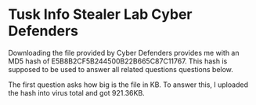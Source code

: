 # Tusk Info Stealer Lab Cyber Defenders

Downloading the file provided by Cyber Defenders provides me with an MD5 hash of E5B8B2CF5B244500B22B665C87C11767. This hash is supposed to be used to answer all related questions
questions below.

The first question asks how big is the file in KB. To answer this, I uploaded the hash into virus total and got 921.36KB.

